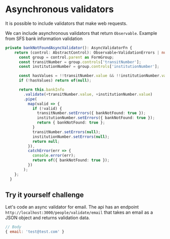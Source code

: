 # Asynchronous validators
It is possible to include validators that make web requests.

We can include asynchronous validators that return `Observable`.
Example from SFS bank information validation

```ts
private bankNotFoundAsyncValidator(): AsyncValidatorFn {
    return (control: AbstractControl): Observable<ValidationErrors | null> => {
      const group = control.parent as FormGroup;
      const transitNumber = group.controls['transitNumber'];
      const institutionNumber = group.controls['institutionNumber'];

      const hasValues = !!transitNumber.value && !!institutionNumber.value;
      if (!hasValues) return of(null);

      return this.bankInfo
        .validate(+transitNumber.value, +institutionNumber.value)
        .pipe(
          map(valid => {
            if (!valid) {
              transitNumber.setErrors({ bankNotFound: true });
              institutionNumber.setErrors({ bankNotFound: true });
              return { bankNotFound: true };
            }
            transitNumber.setErrors(null);
            institutionNumber.setErrors(null);
            return null;
          }),
          catchError(err => {
            console.error(err);
            return of({ bankNotFound: true });
          })
        );
    };
  }
```

## Try it yourself challenge
Let's code an async validator for email.
The api has an endpoint `http://localhost:3000/people/validate/email`
that takes an email as a JSON object and returns validation data.

```js
// Body
{ email: 'test@test.com' }
```